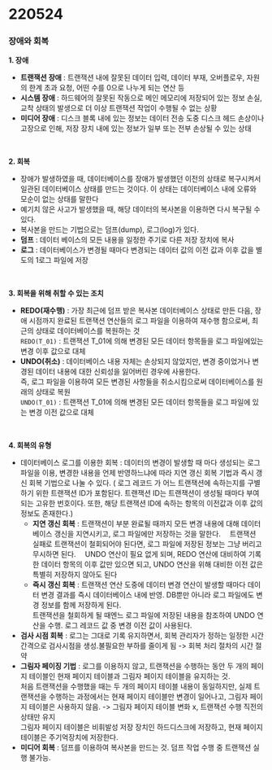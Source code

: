 # 220524

### 장애와 회복 ###

__1. 장애__
- __트랜잭션 장애__ : 트랜잭션 내에 잘못된 데이터 입력, 데이터 부재, 오버플로우, 자원의 한계 초과 요청, 어떤 수를 0으로 나누게 되는 연산 등
- __시스템 장애__ : 하드웨어의 잘못된 작동으로 메인 메모리에 저장되어 있는 정보 손실, 교착 상태의 발생으로 더 이상 트랜잭션 작업이 수행될 수 없는 상황
- __미디어 장애__ : 디스크 블록 내에 있는 정보는 데이터 전송 도중 디스크 헤드 손상이나 고장으로 인해, 저장 장치 내에 있는 정보가 일부 또는 전부 손상될 수 있는 상태

<br>

__2. 회복__
- 장애가 발생하였을 때, 데이터베이스를 장애가 발생했던 이전의 상태로 복구시켜서 일관된 데이터베이스 상태를 만드는 것이다. 이 상태는 데이터베이스 내에 오류와 모순이 없는 상태를 말한다
- 예기치 않은 사고가 발생했을 때, 해당 데이터의 복사본을 이용하면 다시 복구될 수 있다.
- 복사본을 만드는 기법으로는 덤프(dump), 로그(log)가 있다.
- __덤프__ : 데이터 베이스의 모든 내용을 일정한 주기로 다른 저장 장치에 복사
- __로그__ : 데이터베이스가 변경될 때마다 변경되는 데이터 값의 이전 값과 이후 값을 별도의 1로그 파일에 저장

<br>

__3. 회복을 위해 취할 수 있는 조치__
- __REDO(재수행)__ : 가장 최근에 덤프 받은 복사본 데이터베이스 상태로 만든 다음, 장애 시점까지 완료된 트랜잭션 연산들의 로그 파일을 이용하여 재수행 함으로써, 최근의 상태로 데이터베이스를 복원하는 것   
	`REDO(T_01)` : 트랜잭션 T_01에 의해 변경된 모든 데이터 항목들을 로그 파일에있는 변경 이후 값으로 대체
- __UNDO(취소)__ : 데이터베이스 내용 자체는 손상되지 않았지만, 변경 중이었거나 변경된 데이터 내용에 대한 신뢰성을 잃어버린 경우에 사용한다.   
 즉, 로그 파일을 이용하여 모든 변경된 사항들을 취소시킴으로써 데이터베이스를 원래의 상태로 복원   
	`UNDO(T_01)` : 트랜잭션 T_01에 의해 변경된 모든 데이터 항목들을 로그 파일에 있는 변경 이전 값으로 대체

<br>

__4. 회복의 유형__
- 데이터베이스 로그를 이용한 회복 : 데이터의 변경이 발생할 때 마다 생성되는 로그 파일을 이용, 변경한 내용을 언제 반영하느냐에 따라 지연 갱신 회복 기법과 즉시 갱신 회복 기법으로 나눌 수 있다.
( 로그 레코드 가 어느 트랜잭션에 속하는지를 구별하기 위한 트랜잭션 ID가 포함된다. 트랜잭션 ID는 트랜잭션이 생성될 때마다 부여되는 고유한 번호이다. 또한, 해당 트랜잭션 ID에 속하는 항목의 이전값과 이후 값의 정보도 존재한다.)
	- __지연 갱신 회복__ : 트랜잭션이 부분 완료될 때까지 모든 변경 내용에 대해 데이터베이스 갱신을 지연시키고, 로그 파일에만 저장하는 것을 말한다.
	　트랜잭션 실패로 트랜잭션이 철회되어야 된다면, 로그 파일에 저장된 정보는 그냥 버리고 무시하면 된다.
	　UNDO 연산이 필요 없게 되며, REDO 연산에 대비하여 기록한 데이터 항목의 이후 값만 있으면 되고, UNDO 연산을 위해 대비한 이전 값은 특별히 저장하지 않아도 된다
	- __즉시 갱신 회복__ : 트랜잭션 연산 도중에 데이터 변경 연산이 발생할 때마다 데이터 변경 결과를 즉시 데이터베이스 내에 반영. DB뿐만 아니라 로그 파일에도 변경 정보를 함께 저장하게 된다.   
	트랜잭션을 철회하게 될 때엔느 로그 파일에 저장된 내용을 참조하여 UNDO 연산을 수행. 로그 레코드 값 중 변경 이전 값이 사용된다.
- __검사 시점 회복__ : 로그는 그대로 기록 유지하면서, 회복 관리자가 정하는 일정한 시간 간격으로 검사시점을 생성.불필요한 부하를 줄이게 됨 -> 회복 처리 절차의 시간 절약
- __그림자 페이징 기법__ : 로그를 이용하지 않고, 트랜잭션을 수행하는 동안 두 개의 페이지 테이블인 현재 페이지 테이블과 그림자 페이지 테이블을 유지하는 것.   
처음 트랜잭션을 수행했을 때는 두 개의 페이지 테이블 내용이 동일하지만, 실제 트랜잭션을 수행하는 과정에서는 현재 페이지 테이블만 변경이 일어나고, 그림자 페이지 테이블은 사용하지 않음. -> 그림자 페이지 테이블 변화 x, 트랜잭션 수행 직전의 상태만 유지   
그림자 페이지 테이블은 비휘발성 저장 장치인 하드디스크에 저장하고, 현재 페이지 테이블은 주기억장치에 저장한다.   
- __미디어 회복__ : 덤프를 이용하여 복사본을 만드는 것. 덤프 작업 수행 중 트랜잭션 실행 불가능.   

